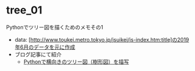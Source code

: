 # tree_01
Pythonでツリー図を描くためのメモその1
- data: [http://www.toukei.metro.tokyo.jp/jsuikei/js-index.htm:title]の2019年6月のデータを元に作成
- ブログ記事にて紹介
    - [Pythonで横向きのツリー図（樹形図）を描写](https://www.kokokocococo555.com/entry/2019/07/19/191649)